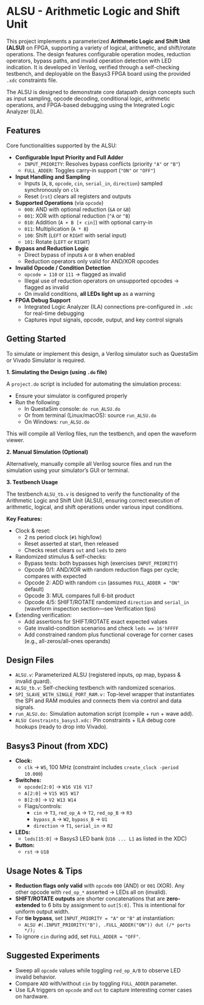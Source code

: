 
# ALSU - Arithmetic Logic and Shift Unit

This project implements a parameterized **Arithmetic Logic and Shift Unit (ALSU)** on FPGA, supporting a variety of logical, arithmetic, and shift/rotate operations. The design features configurable operation modes, reduction operators, bypass paths, and invalid operation detection with LED indication. It is developed in Verilog, verified through a self-checking testbench, and deployable on the Basys3 FPGA board using the provided `.xdc` constraints file.

The ALSU is designed to demonstrate core datapath design concepts such as input sampling, opcode decoding, conditional logic, arithmetic operations, and FPGA-based debugging using the Integrated Logic Analyzer (ILA).
## Features

Core functionalities supported by the ALSU:
- **Configurable Input Priority and Full Adder**
  - `INPUT_PRIORITY`: Resolves bypass conflicts (priority `"A"` or `"B"`)
  - `FULL_ADDER`: Toggles carry-in support (`"ON"` or `"OFF"`)
- **Input Handling and Sampling**
  - Inputs (`A`, `B`, `opcode`, `cin`, `serial_in`, `direction`) sampled synchronously on `clk`
  - Reset (`rst`) clears all registers and outputs
- **Supported Operations** (via `opcode`)
  - `000`: AND with optional reduction (`&A` or `&B`)
  - `001`: XOR with optional reduction (`^A` or `^B`)
  - `010`: Addition (`A + B [+ cin]`) with optional carry-in
  - `011`: Multiplication (`A * B`)
  - `100`: Shift (`LEFT` or `RIGHT` with serial input)
  - `101`: Rotate (`LEFT` or `RIGHT`)
- **Bypass and Reduction Logic**
  - Direct bypass of inputs `A` or `B` when enabled
  - Reduction operators only valid for AND/XOR opcodes
- **Invalid Opcode / Condition Detection**
  - `opcode = 110` or `111` → flagged as invalid
  - Illegal use of reduction operators on unsupported opcodes → flagged as invalid
  - On invalid conditions, **all LEDs light up** as a warning
- **FPGA Debug Support**
  - Integrated Logic Analyzer (ILA) connections pre-configured in `.xdc` for real-time debugging
  - Captures input signals, opcode, output, and key control signals


## Getting Started

To simulate or implement this design, a Verilog simulator such as QuestaSim or Vivado Simulator is required.

**1. Simulating the Design (using `.do` file)**

A `project.do` script is included for automating the simulation process:
- Ensure your simulator is configured properly
- Run the following:
    - In QuestaSim console: `do run_ALSU.do`
    - Or from terminal (Linux/macOS): source `run_ALSU.do`
    - On Windows: `run_ALSU.do`

This will compile all Verilog files, run the testbench, and open the waveform viewer.

**2. Manual Simulation (Optional)**

Alternatively, manually compile all Verilog source files and run the simulation using your simulator’s GUI or terminal.

**3. Testbench Usage**

The testbench `ALSU_tb.v` is designed to verify the functionality of the Arithmetic Logic and Shift Unit (ALSU), ensuring correct execution of arithmetic, logical, and shift operations under various input conditions.

**Key Features:**
- Clock & reset:
  - 2 ns period clock (`#1` high/low)
  - Reset asserted at start, then released
  - Checks reset clears `out` and `leds` to zero
- Randomized stimulus & self-checks:
  - Bypass tests: both bypasses high (exercises `INPUT_PRIORITY`)
  - Opcode 0/1: AND/XOR with random reduction flags per cycle; compares with expected
  - Opcode 2: ADD with random `cin` (assumes `FULL_ADDER = "ON"` default)
  - Opcode 3: MUL compares full 6-bit product
  - Opcode 4/5: SHIFT/ROTATE randomized `direction` and `serial_in` (waveform inspection section—see Verification tips)
- Extending verification:
  - Add assertions for SHIFT/ROTATE exact expected values
  - Gate invalid-condition scenarios and check `leds == 16'hFFFF`
  - Add constrained random plus functional coverage for corner cases (e.g., all-zeros/all-ones operands)

## Design Files

- `ALSU.v`: Parameterized ALSU (registered inputs, op map, bypass & invalid guard).
- `ALSU_tb.v`: Self-checking testbench with randomized scenarios.
- `SPI_SLAVE_WITH_SINGLE_PORT_RAM.v:` Top-level wrapper that instantiates the SPI and RAM modules and connects them via control and data signals.
- `run_ALSU.do:` Simulation automation script (compile + run + wave add).
- `ALSU Constraints_basys3.xdc:` Pin constraints + ILA debug core hookups (ready to drop into Vivado).

## Basys3 Pinout (from XDC)

- **Clock:**
  - `clk` → `W5`, 100 MHz (constraint includes `create_clock -period 10.000`)
- **Switches:**
  - `opcode[2:0]` → `W16 V16 V17`
  - `A[2:0]` → `V15 W15 W17`
  - `B[2:0]` → `V2 W13 W14`
  - Flags/controls:
    - `cin` → `T3`, `red_op_A` → `T2`, `red_op_B` → `R3`
    - `bypass_A` → `W2`, `bypass_B` → `U1`
    - `direction` → `T1`, `serial_in` → `R2`
- **LEDs:**
  - `leds[15:0]` → Basys3 LED bank (`U16 ... L1` as listed in the XDC)
- **Button:**
  - `rst` → `U18`

## Usage Notes & Tips
- **Reduction flags only valid** with `opcode` `000` (AND) or `001` (XOR). Any other opcode with `red_op_*` asserted → LEDs all on (invalid).
- **SHIFT/ROTATE outputs** are shorter concatenations that are **zero-extended** to 6 bits by assignment to `out[5:0]`. This is intentional for uniform output width.
- For **tie bypass**, set `INPUT_PRIORITY = "A"` or `"B"` at instantiation:
  - `ALSU #(.INPUT_PRIORITY("B"), .FULL_ADDER("ON")) dut (/* ports */);`
- To ignore `cin` during add, set `FULL_ADDER = "OFF"`.

## Suggested Experiments
- Sweep all `opcode` values while toggling `red_op_A/B` to observe LED invalid behavior.
- Compare `ADD` with/without `cin` by toggling `FULL_ADDER` parameter.
- Use ILA triggers on `opcode` and `out` to capture interesting corner cases on hardware.
